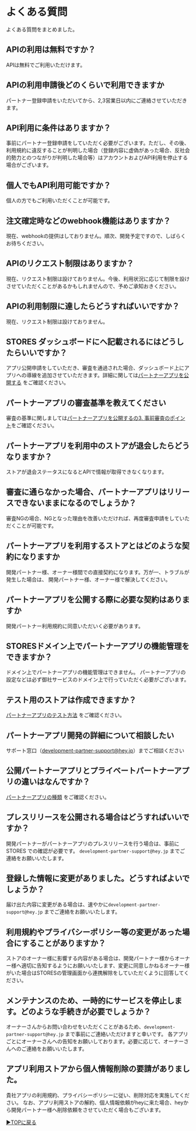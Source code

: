 # よくある質問
よくある質問をまとめました。  


## APIの利用は無料ですか？

APIは無料でご利用いただけます。 

## APIの利用申請後どのくらいで利用できますか

パートナー登録申請をいただいてから、2,3営業日以内にご連絡させていただきます。 

## API利用に条件はありますか？
事前にパートナー登録申請をしていただく必要がございます。ただし、その後、利用規約に違反することが判明した場合（登録内容に虚偽があった場合、反社会的勢力とのつながりが判明した場合等）はアカウントおよびAPI利用を停止する場合がございます。 

## 個人でもAPI利用可能ですか？
個人の方でもご利用いただくことが可能です。 

## 注文確定時などのwebhook機能はありますか？
現在、webhookの提供はしておりません。順次、開発予定ですので、しばらくお待ちください。

## APIのリクエスト制限はありますか？

現在、リクエスト制限は設けておりません。今後、利用状況に応じて制限を設けさせていただくことがあるかもしれませんので、予めご承知おきください。 

## APIの利用制限に達したらどうすればいいですか？ 
現在、リクエスト制限は設けておりません。 

## STORES ダッシュボードにへ記載されるにはどうしたらいいですか？ 
アプリ公開申請をしていただき、審査を通過された場合、ダッシュボード上にアプリへの導線を追加させていただきます。詳細に関しては[パートナーアプリを公開する](https://github.com/heyinc/development-partner-docs/blob/master/partner-app-review.md) をご確認ください。

## パートナーアプリの審査基準を教えてください 
審査の基準に関しましては[パートナーアプリを公開するの3. 事前審査のポイント](https://github.com/heyinc/development-partner-docs/blob/master/partner-app-review.md#3-%E4%BA%8B%E5%89%8D%E5%AF%A9%E6%9F%BB%E3%81%AE%E3%83%9D%E3%82%A4%E3%83%B3%E3%83%88)をご確認ください。

## パートナーアプリを利用中のストアが退会したらどうなりますか？
ストアが退会ステータスになるとAPIで情報が取得できなくなります。  

## 審査に通らなかった場合、パートナーアプリはリリースできないままになるのでしょうか？ 
審査NGの場合、NGとなった理由を改善いただければ、再度審査申請をしていただくことが可能です。 

## パートナーアプリを利用するストアとはどのような契約になりますか 
開発パートナー様、オーナー様間での直接契約になります。万が一、トラブルが発生した場合は、 開発パートナー様、オーナー様で解決してください。

## パートナーアプリを公開する際に必要な契約はありますか 
開発パートナー利用規約に同意いただいく必要があります。  

## STORESドメイン上でパートナーアプリの機能管理をできますか？ 
ドメイン上でパートナーアプリの機能管理はできません。 パートナーアプリの設定などは必ず御社サービスのドメイン上で行っていただく必要がございます。 

## テスト用のストアは作成できますか？ 
[パートナーアプリのテスト方法](https://github.com/heyinc/development-partner-docs/blob/master/partner-app.md#%E3%83%91%E3%83%BC%E3%83%88%E3%83%8A%E3%83%BC%E3%82%A2%E3%83%97%E3%83%AA%E3%81%AE%E3%83%86%E3%82%B9%E3%83%88%E6%96%B9%E6%B3%95) をご確認ください。

## パートナーアプリ開発の詳細について相談したい 
サポート窓口（development-partner-support@hey.jp）までご相談ください 

## 公開パートナーアプリとプライベートパートナーアプリの違いはなんですか？ 
[パートナーアプリの種類](https://github.com/heyinc/development-partner-docs/blob/master/partner-app.md#%E3%83%91%E3%83%BC%E3%83%88%E3%83%8A%E3%83%BC%E3%82%A2%E3%83%97%E3%83%AA%E3%81%AE%E7%A8%AE%E9%A1%9E) をご確認ください。

## プレスリリースを公開される場合はどうすればいいですか？ 
開発パートナーがパートナーアプリのプレスリリースを行う場合は、事前に STORES での確認が必要です。 `development-partner-support@hey.jp` までご連絡をお願いいたします。 

## 登録した情報に変更がありました。どうすればよいでしょうか？ 
届け出た内容に変更がある場合は、速やかに`development-partner-support@hey.jp` までご連絡をお願いいたします。

## 利用規約やプライバシーポリシー等の変更があった場合にすることがありますか？ 
ストアのオーナー様に影響する内容がある場合は、開発パートナー様からオーナー様へ適切に告知するようにお願いいたします、変更に同意しかねるオーナー様がいた場合はSTORESの管理画面から連携解除をしていただくように回答してください。

## メンテナンスのため、一時的にサービスを停止します。どのような手続きが必要でしょうか？

 オーナーさんからお問い合わせをいただくことがあるため、`development-partner-support@hey.jp` まで事前にご連絡いただけますと幸いです。
 各アプリごとにオーナーさんへの告知をお願いしております。必要に応じて、オーナーさんへのご連絡をお願いいたします。

## アプリ利用ストアから個人情報削除の要請がありました。

貴社アプリの利用規約、プライバシーポリシーに従い、削除対応を実施してください。
なお、アプリ利用ストアの解約、個人情報依頼がheyに来た場合、heyから開発パートナー様へ削除依頼をさせていただく場合もございます。


[▶︎TOPに戻る](README.md)
